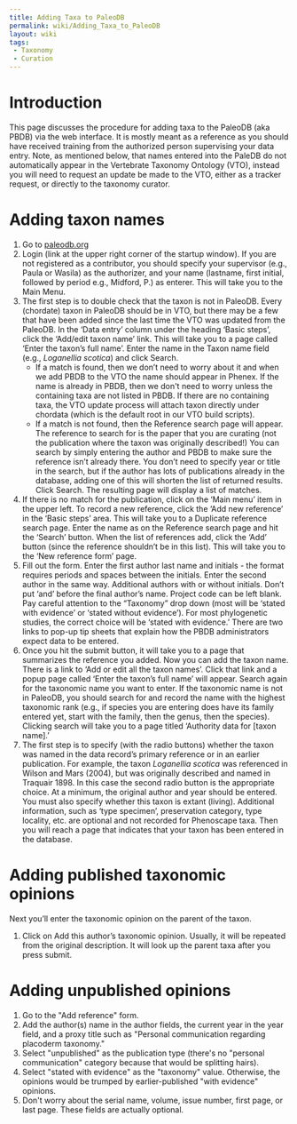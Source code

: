```yaml
---
title: Adding Taxa to PaleoDB
permalink: wiki/Adding_Taxa_to_PaleoDB
layout: wiki
tags:
 - Taxonomy
 - Curation
---
```


# Introduction

This page discusses the procedure for adding taxa to the PaleoDB (aka
PBDB) via the web interface. It is mostly meant as a reference as you
should have received training from the authorized person supervising
your data entry. Note, as mentioned below, that names entered into the
PaleDB do not automatically appear in the Vertebrate Taxonomy Ontology
(VTO), instead you will need to request an update be made to the VTO,
either as a tracker request, or directly to the taxonomy curator.

# Adding taxon names

1.  Go to [paleodb.org](http://paleodb.org)
2.  Login (link at the upper right corner of the startup window). If you
    are not registered as a contributor, you should specify your
    supervisor (e.g., Paula or Wasila) as the authorizer, and your name
    (lastname, first initial, followed by period e.g., Midford, P.) as
    enterer. This will take you to the Main Menu.
3.  The first step is to double check that the taxon is not in PaleoDB.
    Every (chordate) taxon in PaleoDB should be in VTO, but there may be
    a few that have been added since the last time the VTO was updated
    from the PaleoDB. In the ‘Data entry’ column under the heading
    ‘Basic steps’, click the ‘Add/edit taxon name’ link. This will take
    you to a page called ‘Enter the taxon’s full name’. Enter the name
    in the Taxon name field (e.g., *Loganellia scotica*) and click
    Search.
    - If a match is found, then we don’t need to worry about it and when
      we add PBDB to the VTO the name should appear in Phenex. If the
      name is already in PBDB, then we don't need to worry unless the
      containing taxa are not listed in PBDB. If there are no containing
      taxa, the VTO update process will attach taxon directly under
      chordata (which is the default root in our VTO build scripts).
    - If a match is not found, then the Reference search page will
      appear. The reference to search for is the paper that you are
      curating (not the publication where the taxon was originally
      described!) You can search by simply entering the author and PBDB
      to make sure the reference isn’t already there. You don’t need to
      specify year or title in the search, but if the author has lots of
      publications already in the database, adding one of this will
      shorten the list of returned results. Click Search. The resulting
      page will display a list of matches.
4.  If there is no match for the publication, click on the ‘Main menu’
    item in the upper left. To record a new reference, click the ‘Add
    new reference’ in the ‘Basic steps’ area. This will take you to a
    Duplicate reference search page. Enter the name as on the Reference
    search page and hit the ‘Search’ button. When the list of references
    add, click the ‘Add’ button (since the reference shouldn’t be in
    this list). This will take you to the ‘New reference form’ page.
5.  Fill out the form. Enter the first author last name and initials -
    the format requires periods and spaces between the initials. Enter
    the second author in the same way. Additional authors with or
    without initials. Don’t put ‘and’ before the final author’s name.
    Project code can be left blank. Pay careful attention to the
    “Taxonomy” drop down (most will be ‘stated with evidence’ or ‘stated
    without evidence’). For most phylogenetic studies, the correct
    choice will be ‘stated with evidence.’ There are two links to pop-up
    tip sheets that explain how the PBDB administrators expect data to
    be entered.
6.  Once you hit the submit button, it will take you to a page that
    summarizes the reference you added. Now you can add the taxon name.
    There is a link to ‘Add or edit all the taxon names’. Click that
    link and a popup page called ‘Enter the taxon’s full name’ will
    appear. Search again for the taxonomic name you want to enter. If
    the taxonomic name is not in PaleoDB, you should search for and
    record the name with the highest taxonomic rank (e.g., if species
    you are entering does have its family entered yet, start with the
    family, then the genus, then the species). Clicking search will take
    you to a page titled ‘Authority data for \[taxon name\].’
7.  The first step is to specify (with the radio buttons) whether the
    taxon was named in the data record’s primary reference or in an
    earlier publication. For example, the taxon *Loganellia scotica* was
    referenced in Wilson and Mars (2004), but was originally described
    and named in Traquair 1898. In this case the second radio button is
    the appropriate choice. At a minimum, the original author and year
    should be entered. You must also specify whether this taxon is
    extant (living). Additional information, such as ‘type specimen’,
    preservation category, type locality, etc. are optional and not
    recorded for Phenoscape taxa. Then you will reach a page that
    indicates that your taxon has been entered in the database.

# Adding published taxonomic opinions

Next you’ll enter the taxonomic opinion on the parent of the taxon.

1.  Click on Add this author’s taxonomic opinion. Usually, it will be
    repeated from the original description. It will look up the parent
    taxa after you press submit.

# Adding unpublished opinions

1.  Go to the "Add reference" form.
2.  Add the author(s) name in the author fields, the current year in the
    year field, and a proxy title such as "Personal communication
    regarding placoderm taxonomy."
3.  Select "unpublished" as the publication type (there's no "personal
    communication" category because that would be splitting hairs).
4.  Select "stated with evidence" as the "taxonomy" value. Otherwise,
    the opinions would be trumped by earlier-published "with evidence"
    opinions.
5.  Don't worry about the serial name, volume, issue number, first page,
    or last page. These fields are actually optional.

